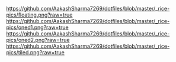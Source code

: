 https://github.com/AakashSharma7269/dotfiles/blob/master/_rice-pics/floating.png?raw=true
https://github.com/AakashSharma7269/dotfiles/blob/master/_rice-pics/oned1.png?raw=true
https://github.com/AakashSharma7269/dotfiles/blob/master/_rice-pics/oned2.png?raw=true
https://github.com/AakashSharma7269/dotfiles/blob/master/_rice-pics/tiled.png?raw=true
